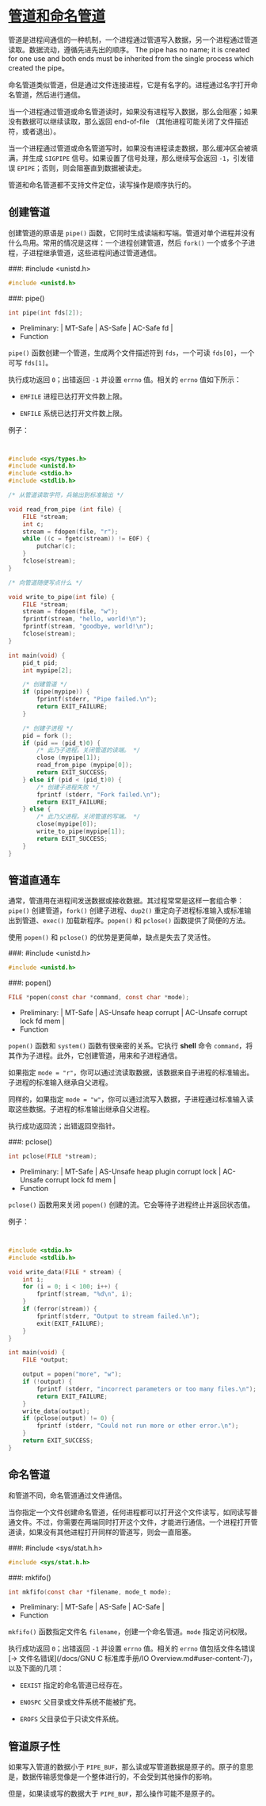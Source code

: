 # [管道和命名管道](https://www.gnu.org/software/libc/manual/html_node/Pipes-and-FIFOs.html#Pipes-and-FIFOs)

管道是进程间通信的一种机制，一个进程通过管道写入数据，另一个进程通过管道读取。数据流动，遵循先进先出的顺序。 The pipe has no name; it is created for one use and both ends must be inherited from the single process which created the pipe。

命名管道类似管道，但是通过文件连接进程，它是有名字的。进程通过名字打开命名管道，然后进行通信。

当一个进程通过管道或命名管道读时，如果没有进程写入数据，那么会阻塞；如果没有数据可以继续读取，那么返回 end-of-file （其他进程可能关闭了文件描述符，或者退出）。

当一个进程通过管道或命名管道写时，如果没有进程读走数据，那么缓冲区会被填满，并生成 `SIGPIPE` 信号。如果设置了信号处理，那么继续写会返回 `-1`，引发错误 `EPIPE`；否则，则会阻塞直到数据被读走。

管道和命名管道都不支持文件定位，读写操作是顺序执行的。

## 创建管道

创建管道的原语是 `pipe()` 函数，它同时生成读端和写端。管道对单个进程并没有什么鸟用。常用的情况是这样：一个进程创建管道，然后 `fork()` 一个或多个子进程，子进程继承管道，这些进程间通过管道通信。

###: #include &lt;unistd.h&gt;

```c
#include <unistd.h>
```

###: pipe()

```c
int pipe(int fds[2]);
```

* Preliminary: | MT-Safe | AS-Safe | AC-Safe fd |
* Function

`pipe()` 函数创建一个管道，生成两个文件描述符到 `fds`，一个可读 `fds[0]`，一个可写 `fds[1]`。

执行成功返回 `0`；出错返回 `-1` 并设置 `errno` 值。相关的 `errno` 值如下所示：

* `EMFILE` 进程已达打开文件数上限。

* `ENFILE` 系统已达打开文件数上限。

例子：

```c


#include <sys/types.h>
#include <unistd.h>
#include <stdio.h>
#include <stdlib.h>

/* 从管道读取字符，兵输出到标准输出 */

void read_from_pipe (int file) {
    FILE *stream;
    int c;
    stream = fdopen(file, "r");
    while ((c = fgetc(stream)) != EOF) {
        putchar(c);
    }
    fclose(stream);
}

/* 向管道随便写点什么 */

void write_to_pipe(int file) {
    FILE *stream;
    stream = fdopen(file, "w");
    fprintf(stream, "hello, world!\n");
    fprintf(stream, "goodbye, world!\n");
    fclose(stream);
}

int main(void) {
    pid_t pid;
    int mypipe[2];

    /* 创建管道 */
    if (pipe(mypipe)) {
        fprintf(stderr, "Pipe failed.\n");
        return EXIT_FAILURE;
    }

    /* 创建子进程 */
    pid = fork ();
    if (pid == (pid_t)0) {
        /* 此乃子进程。关闭管道的读端。 */
        close (mypipe[1]);
        read_from_pipe (mypipe[0]);
        return EXIT_SUCCESS;
    } else if (pid < (pid_t)0) {
        /* 创建子进程失败 */
        fprintf (stderr, "Fork failed.\n");
        return EXIT_FAILURE;
    } else {
        /* 此乃父进程。关闭管道的写端。 */
        close(mypipe[0]);
        write_to_pipe(mypipe[1]);
        return EXIT_SUCCESS;
    }
}
```

###

## 管道直通车

通常，管道用在进程间发送数据或接收数据。其过程常常是这样一套组合拳：`pipe()` 创建管道，`fork()` 创建子进程、`dup2()` 重定向子进程标准输入或标准输出到管道、`exec()` 加载新程序。`popen()` 和 `pclose()` 函数提供了简便的方法。

使用 `popen()` 和 `pclose()` 的优势是更简单，缺点是失去了灵活性。

###: #include &lt;unistd.h&gt;

```c
#include <unistd.h>
```

###: popen()

```c
FILE *popen(const char *command, const char *mode);
```

* Preliminary: | MT-Safe | AS-Unsafe heap corrupt | AC-Unsafe corrupt lock fd mem |
* Function

`popen()` 函数和 `system()` 函数有很亲密的关系。它执行 **shell** 命令 `command`，将其作为子进程。此外，它创建管道，用来和子进程通信。

如果指定 `mode = "r"`，你可以通过流读取数据，该数据来自子进程的标准输出。子进程的标准输入继承自父进程。

同样的，如果指定 `mode = "w"`，你可以通过流写入数据，子进程通过标准输入读取这些数据。子进程的标准输出继承自父进程。

执行成功返回流；出错返回空指针。

###: pclose()

```c
int pclose(FILE *stream);
```

* Preliminary: | MT-Safe | AS-Unsafe heap plugin corrupt lock | AC-Unsafe corrupt lock fd mem |
* Function

`pclose()` 函数用来关闭 `popen()` 创建的流。它会等待子进程终止并返回状态值。

例子：

```c


#include <stdio.h>
#include <stdlib.h>

void write_data(FILE * stream) {
    int i;
    for (i = 0; i < 100; i++) {
        fprintf(stream, "%d\n", i);
    }
    if (ferror(stream)) {
        fprintf(stderr, "Output to stream failed.\n");
        exit(EXIT_FAILURE);
    }
}

int main(void) {
    FILE *output;

    output = popen("more", "w");
    if (!output) {
        fprintf (stderr, "incorrect parameters or too many files.\n");
        return EXIT_FAILURE;
    }
    write_data(output);
    if (pclose(output) != 0) {
        fprintf (stderr, "Could not run more or other error.\n");
    }
    return EXIT_SUCCESS;
}
```

###

## 命名管道

和管道不同，命名管道通过文件通信。

当你指定一个文件创建命名管道，任何进程都可以打开这个文件读写，如同读写普通文件。不过，你需要在两端同时打开这个文件，才能进行通信。一个进程打开管道读，如果没有其他进程打开同样的管道写，则会一直阻塞。

###: #include &lt;sys/stat.h.h&gt;

```c
#include <sys/stat.h.h>
```

###: mkfifo()

```c
int mkfifo(const char *filename, mode_t mode);
```

* Preliminary: | MT-Safe | AS-Safe | AC-Safe |
* Function

`mkfifo()` 函数指定文件名 `filename`，创建一个命名管道。`mode` 指定访问权限。

执行成功返回 `0`；出错返回 `-1` 并设置 `errno` 值。相关的 `errno` 值包括文件名错误 [→ 文件名错误](/docs/GNU C 标准库手册/IO Overview.md#user-content-7)，以及下面的几项：

* `EEXIST` 指定的命名管道已经存在。

* `ENOSPC` 父目录或文件系统不能被扩充。

* `EROFS` 父目录位于只读文件系统。

###

## 管道原子性

如果写入管道的数据小于 `PIPE_BUF`，那么读或写管道数据是原子的。原子的意思是，数据传输感觉像是一个整体进行的，不会受到其他操作的影响。

但是，如果读或写的数据大于 `PIPE_BUF`，那么操作可能不是原子的。

